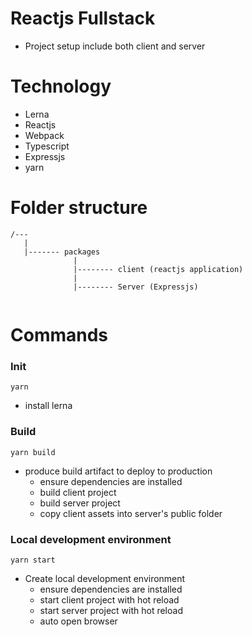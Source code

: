# Reactjs Fullstack
- Project setup include both client and server

# Technology
- Lerna
- Reactjs
- Webpack
- Typescript
- Expressjs
- yarn

# Folder structure
```
/---
   |
   |------- packages
              |
              |-------- client (reactjs application)
              |           
              |-------- Server (Expressjs)
   
```

# Commands
### Init
```
yarn
```
- install lerna

### Build
```
yarn build
```
- produce build artifact to deploy to production
    - ensure dependencies are installed
    - build client project
    - build server project
    - copy client assets into server's public folder

### Local development environment
```
yarn start
```
- Create local development environment
    - ensure dependencies are installed
    - start client project with hot reload
    - start server project with hot reload
    - auto open browser
